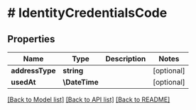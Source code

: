 # # IdentityCredentialsCode

## Properties

Name | Type | Description | Notes
------------ | ------------- | ------------- | -------------
**addressType** | **string** |  | [optional]
**usedAt** | **\DateTime** |  | [optional]

[[Back to Model list]](../../README.md#models) [[Back to API list]](../../README.md#endpoints) [[Back to README]](../../README.md)
